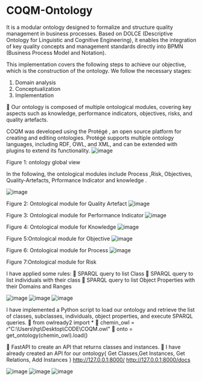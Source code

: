 # COQM-Ontology
  
It is a modular ontology designed to formalize and structure quality management in business processes. Based on DOLCE (Descriptive Ontology for Linguistic and Cognitive Engineering), it enables the integration of key quality concepts and management standards directly into BPMN (Business Process Model and Notation).

This implementation covers the following steps to achieve our objective, which is the construction of the ontology. We follow the necessary stages:
1)	Domain analysis
2)	 Conceptualization
3)	Implementation

 Our ontology is composed of multiple ontological modules, covering key aspects such as knowledge, performance indicators, objectives, risks, and quality artefacts.
 
COQM was developed using the Protégé , an open source platform for creating and editing ontologies. Protégé supports multiple ontology languages, including RDF, OWL, and XML, and can be extended with plugins to extend its functionality.
![image](https://github.com/user-attachments/assets/c657e0cc-2141-4604-9e67-b6045d0e7d07)

 
Figure 1: ontology global view

In the following, the ontological modules include Process ,Risk, Objectives, Quality-Artefacts, Prformance Indicator and knowledge .

 ![image](https://github.com/user-attachments/assets/e22d0ab8-ca8a-46f7-894d-67e8c8de4af1)

Figure 2: Ontological module for Quality Artefact 
![image](https://github.com/user-attachments/assets/a6063719-f34e-4886-a88b-e913012e93f6)

Figure 3: Ontological module for Performance Indicator
 ![image](https://github.com/user-attachments/assets/14a6af4b-3970-4e8b-8a02-f54296373c58)

Figure 4: Ontological module for Knowledge
![image](https://github.com/user-attachments/assets/595ba60f-10ae-44d6-bc4a-902f6426651c)

 Figure 5:Ontological module for Objective 
 ![image](https://github.com/user-attachments/assets/584eec95-b06e-4872-960b-524736d6fcf2)


 Figure 6: Ontological module for Process
 ![image](https://github.com/user-attachments/assets/f5aa3309-8f63-442f-acde-6ebd497975bf)

Figure 7:Ontological module for Risk



I have applied some rules: 
	SPARQL query to list Class 
	SPARQL query to list individuals with their class
	SPARQL query to list Object Properties with their Domains and Ranges
 
 ![image](https://github.com/user-attachments/assets/ee11cecc-f034-4d12-baac-b4aaa6ccf66a)
 ![image](https://github.com/user-attachments/assets/2507db22-2e56-47b0-8c5e-2a365280bb14)
 ![image](https://github.com/user-attachments/assets/b8e309b3-290c-44b8-a82b-92854d214f91)



 

I have implemented a Python script to load our ontology and retrieve the list of classes, subclasses, individuals, object properties, and execute SPARQL queries.
	from owlready2 import * 
	chemin_owl = r"C:\Users\hp\Desktop\CODE\COQM.owl" 
	onto = get_ontology(chemin_owl).load()



	FastAPI to create an API that returns classes and instances.
	I have already created an API for our ontology{ Get Classes,Get Instances, Get Relations, Add Instances }
http://127.0.0.1:8000/
http://127.0.0.1:8000/docs

 ![image](https://github.com/user-attachments/assets/cf7b24ce-0ed1-4332-af95-581c0e08005b)
 ![image](https://github.com/user-attachments/assets/557dda5b-a3b1-4392-8128-4d49451200bb)
 ![image](https://github.com/user-attachments/assets/f46a44b2-17f9-4a35-915d-ce56ef1a2cfe)



 



